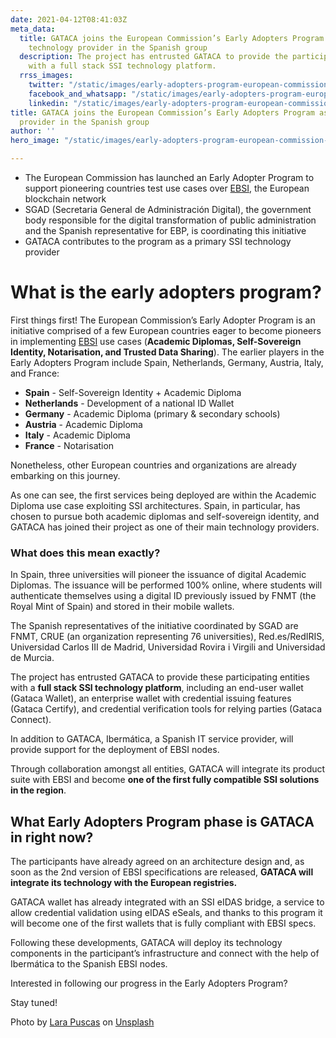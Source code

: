 ```yaml
---
date: 2021-04-12T08:41:03Z
meta_data:
  title: GATACA joins the European Commission’s Early Adopters Program as the SSI
    technology provider in the Spanish group
  description: The project has entrusted GATACA to provide the participating entities
    with a full stack SSI technology platform.
  rrss_images:
    twitter: "/static/images/early-adopters-program-european-commission-gataca-blog-post.png"
    facebook_and_whatsapp: "/static/images/early-adopters-program-european-commission-gataca-blog-post.png"
    linkedin: "/static/images/early-adopters-program-european-commission-gataca-blog-post.png"
title: GATACA joins the European Commission’s Early Adopters Program as the SSI technology
  provider in the Spanish group
author: ''
hero_image: "/static/images/early-adopters-program-european-commission-gataca-blog-post.png"

---
```

* The European Commission has launched an Early Adopter Program to support pioneering countries test use cases over [EBSI](https://gataca.io/insights/gataca-helps-ebsi-define-a-european-self-sovereign-identity-framework "https://gataca.io/insights/gataca-helps-ebsi-define-a-european-self-sovereign-identity-framework"), the European blockchain network
* SGAD (Secretaria General de Administración Digital), the government body responsible for the digital transformation of public administration and the Spanish representative for EBP, is coordinating this initiative
* GATACA contributes to the program as a primary SSI technology provider

# What is the early adopters program?

First things first! The European Commission’s Early Adopter Program is an initiative comprised of a few European countries eager to become pioneers in implementing [EBSI](https://gataca.io/insights/gataca-helps-ebsi-define-a-european-self-sovereign-identity-framework "https://gataca.io/insights/gataca-helps-ebsi-define-a-european-self-sovereign-identity-framework") use cases (**Academic Diplomas, Self-Sovereign Identity, Notarisation, and Trusted Data Sharing**). The earlier players in the Early Adopters Program include Spain, Netherlands, Germany, Austria, Italy, and France:

* **Spain** - Self-Sovereign Identity + Academic Diploma
* **Netherlands** - Development of a national ID Wallet
* **Germany** - Academic Diploma (primary & secondary schools)
* **Austria** - Academic Diploma
* **Italy** - Academic Diploma
* **France** - Notarisation

Nonetheless, other European countries and organizations are already embarking on this journey.

As one can see, the first services being deployed are within the Academic Diploma use case exploiting SSI architectures. Spain, in particular, has chosen to pursue both academic diplomas and self-sovereign identity, and GATACA has joined their project as one of their main technology providers.

### What does this mean exactly?

In Spain, three universities will pioneer the issuance of digital Academic Diplomas. The issuance will be performed 100% online, where students will authenticate themselves using a digital ID previously issued by FNMT (the Royal Mint of Spain) and stored in their mobile wallets.

The Spanish representatives of the initiative coordinated by SGAD are FNMT, CRUE (an organization representing 76 universities), Red.es/RedIRIS, Universidad Carlos III de Madrid, Universidad Rovira i Virgili and Universidad de Murcia.

The project has entrusted GATACA to provide these participating entities with a **full stack SSI technology platform**, including an end-user wallet (Gataca Wallet), an enterprise wallet with credential issuing features (Gataca Certify), and credential verification tools for relying parties (Gataca Connect).

In addition to GATACA, Ibermática, a Spanish IT service provider, will provide support for the deployment of EBSI nodes.

Through collaboration amongst all entities, GATACA will integrate its product suite with EBSI and become **one of the first fully compatible SSI solutions in the region**.

## What Early Adopters Program phase is GATACA in right now?

The participants have already agreed on an architecture design and, as soon as the 2nd version of EBSI specifications are released, **GATACA will integrate its technology with the European registries.**

GATACA wallet has already integrated with an SSI eIDAS bridge, a service to allow credential validation using eIDAS eSeals, and thanks to this program it will become one of the first wallets that is fully compliant with EBSI specs.

Following these developments, GATACA will deploy its technology components in the participant’s infrastructure and connect with the help of Ibermática to the Spanish EBSI nodes.

Interested in following our progress in the Early Adopters Program?

Stay tuned!

Photo by [Lara Puscas](https://unsplash.com/@dancingclouds "https://unsplash.com/@dancingclouds") on [Unsplash](https://unsplash.com/ "https://unsplash.com/")